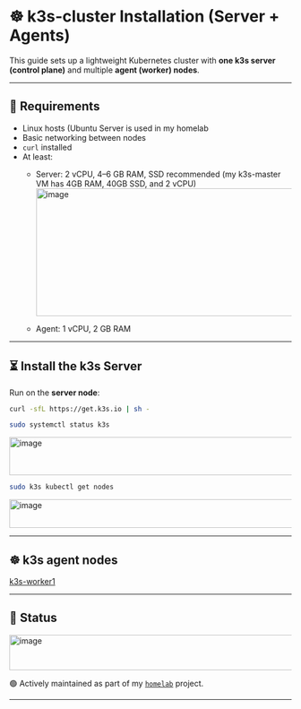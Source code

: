 # ☸ k3s-cluster Installation (Server + Agents)

This guide sets up a lightweight Kubernetes cluster with **one k3s server (control plane)** and multiple **agent (worker) nodes**.

---

## 🔧 Requirements
- Linux hosts (Ubuntu Server is used in my homelab
- Basic networking between nodes
- `curl` installed
- At least:
  - Server: 2 vCPU, 4–6 GB RAM, SSD recommended (my k3s-master VM has 4GB RAM, 40GB SSD, and 2 vCPU)
    <img width="671" height="228" alt="image" src="https://github.com/user-attachments/assets/3dc6cd2b-685a-4144-bf49-47c93252c597" />

  - Agent: 1 vCPU, 2 GB RAM

---

## ⏳ Install the k3s Server
Run on the **server node**:
```bash
curl -sfL https://get.k3s.io | sh -
```

```bash
sudo systemctl status k3s
```

<img width="640" height="68" alt="image" src="https://github.com/user-attachments/assets/4d8a9485-b538-4b3e-be59-dd8d0695a01a" />

```bash
sudo k3s kubectl get nodes
```

<img width="539" height="51" alt="image" src="https://github.com/user-attachments/assets/c463e68c-509f-463e-a20a-d70ff1fe71c0" />

---
## ☸️ k3s agent nodes 
[k3s-worker1](https://github.com/raoulmoise/homelab/blob/main/k3s-cluster/k3s-workers/worker1/README.md)

---
## 🚧 Status
<img width="1308" height="63" alt="image" src="https://github.com/user-attachments/assets/f861a86e-8b19-4d83-96a9-9069f5754913" />


🟢 Actively maintained as part of my [`homelab`](https://github.com/raoulmoise/homelab) project.

---
